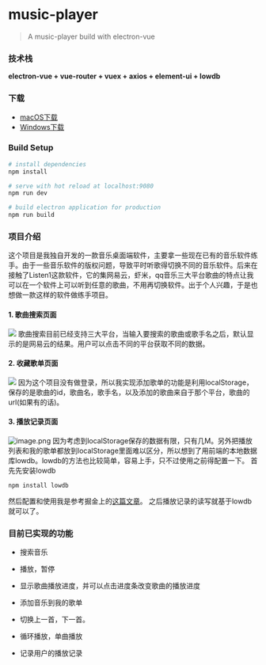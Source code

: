 # music-player

> A music-player build with electron-vue

### 技术栈
**electron-vue + vue-router + vuex + axios + element-ui + lowdb**

### 下载
* [macOS下载](https://download-1256401492.cos.ap-beijing.myqcloud.com/ListenU1.0.dmg)
* [Windows下载](https://download-1256401492.cos.ap-beijing.myqcloud.com/ListenU%20Setup%201.0.0.exe)

### Build Setup

``` bash
# install dependencies
npm install

# serve with hot reload at localhost:9080
npm run dev

# build electron application for production
npm run build

```
### 项目介绍
这个项目是我独自开发的一款音乐桌面端软件，主要拿一些现在已有的音乐软件练手。由于一些音乐软件的版权问题，导致平时听歌得切换不同的音乐软件。后来在接触了Listen1这款软件，它的集网易云，虾米，qq音乐三大平台歌曲的特点让我可以在一个软件上可以听到任意的歌曲，不用再切换软件。出于个人兴趣，于是也想做一款这样的软件做练手项目。

#### 1. 歌曲搜索页面
![](https://upload-images.jianshu.io/upload_images/3185709-b17a08edc39f48ae.png?imageMogr2/auto-orient/strip%7CimageView2/2/w/1240)
歌曲搜索目前已经支持三大平台，当输入要搜索的歌曲或歌手名之后，默认显示的是网易云的结果。用户可以点击不同的平台获取不同的数据。
#### 2. 收藏歌单页面
![](https://upload-images.jianshu.io/upload_images/3185709-25c119e8d3dbfbca.png?imageMogr2/auto-orient/strip%7CimageView2/2/w/1240)
因为这个项目没有做登录，所以我实现添加歌单的功能是利用localStorage，保存的是歌曲的id，歌曲名，歌手名，以及添加的歌曲来自于那个平台，歌曲的url(如果有的话)。
#### 3. 播放记录页面
![image.png](https://upload-images.jianshu.io/upload_images/3185709-109abdad1b91f502.png?imageMogr2/auto-orient/strip%7CimageView2/2/w/1240)
因为考虑到localStorage保存的数据有限，只有几M。另外把播放列表和我的歌单都放到localStorage里面难以区分，所以想到了用前端的本地数据库lowdb。lowdb的方法也比较简单，容易上手，只不过使用之前得配置一下。
首先先安装lowdb
```
npm install lowdb
```
然后配置和使用我是参考掘金上的[这篇文章](https://juejin.im/post/5a81912d51882507414abcfc)。
之后播放记录的读写就基于lowdb就可以了。



### 目前已实现的功能
*  搜索音乐

* 播放，暂停

*  显示歌曲播放进度，并可以点击进度条改变歌曲的播放进度

*  添加音乐到我的歌单

*  切换上一首，下一首。

* 循环播放，单曲播放

*  记录用户的播放记录